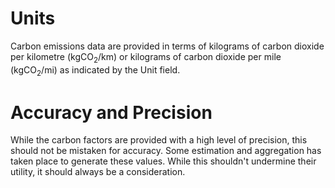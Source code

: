 # Units
Carbon emissions data are provided in terms of kilograms of carbon dioxide per kilometre (kgCO<sub>2</sub>/km) or kilograms of carbon dioxide per mile (kgCO<sub>2</sub>/mi) as indicated by the Unit field.

# Accuracy and Precision
While the carbon factors are provided with a high level of precision, this should not be mistaken for accuracy. Some estimation and aggregation has taken place to generate these values. While this shouldn't undermine their utility, it should always be a consideration.
